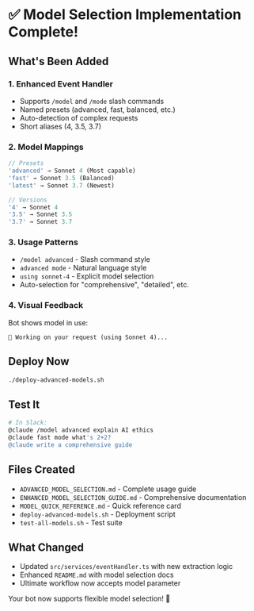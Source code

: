 # ✅ Model Selection Implementation Complete!

## What's Been Added

### 1. **Enhanced Event Handler**
- Supports `/model` and `/mode` slash commands
- Named presets (advanced, fast, balanced, etc.)
- Auto-detection of complex requests
- Short aliases (4, 3.5, 3.7)

### 2. **Model Mappings**
```javascript
// Presets
'advanced' → Sonnet 4 (Most capable)
'fast' → Sonnet 3.5 (Balanced)
'latest' → Sonnet 3.7 (Newest)

// Versions
'4' → Sonnet 4
'3.5' → Sonnet 3.5
'3.7' → Sonnet 3.7
```

### 3. **Usage Patterns**
- `/model advanced` - Slash command style
- `advanced mode` - Natural language style
- `using sonnet-4` - Explicit model selection
- Auto-selection for "comprehensive", "detailed", etc.

### 4. **Visual Feedback**
Bot shows model in use:
```
🤔 Working on your request (using Sonnet 4)...
```

## Deploy Now

```bash
./deploy-advanced-models.sh
```

## Test It

```bash
# In Slack:
@claude /model advanced explain AI ethics
@claude fast mode what's 2+2?
@claude write a comprehensive guide
```

## Files Created
- `ADVANCED_MODEL_SELECTION.md` - Complete usage guide
- `ENHANCED_MODEL_SELECTION_GUIDE.md` - Comprehensive documentation
- `MODEL_QUICK_REFERENCE.md` - Quick reference card
- `deploy-advanced-models.sh` - Deployment script
- `test-all-models.sh` - Test suite

## What Changed
- Updated `src/services/eventHandler.ts` with new extraction logic
- Enhanced `README.md` with model selection docs
- Ultimate workflow now accepts model parameter

Your bot now supports flexible model selection! 🎉